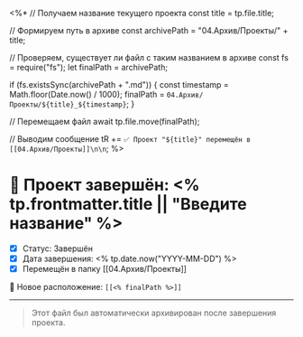 <%*
// Получаем название текущего проекта
const title = tp.file.title;

// Формируем путь в архиве
const archivePath = "04.Архив/Проекты/" + title;

// Проверяем, существует ли файл с таким названием в архиве
const fs = require("fs");
let finalPath = archivePath;

if (fs.existsSync(archivePath + ".md")) {
  const timestamp = Math.floor(Date.now() / 1000);
  finalPath = `04.Архив/Проекты/${title}_${timestamp}`;
}

// Перемещаем файл
await tp.file.move(finalPath);

// Выводим сообщение
tR += `✅ Проект "${title}" перемещён в [[04.Архив/Проекты]]\n\n`;
%>

# 🧩 Проект завершён: <% tp.frontmatter.title || "Введите название" %>

- [x] Статус: Завершён
- [x] Дата завершения: <% tp.date.now("YYYY-MM-DD") %>
- [x] Перемещён в папку [[04.Архив/Проекты]]

📌 Новое расположение: `[[<% finalPath %>]]`

---
> Этот файл был автоматически архивирован после завершения проекта.